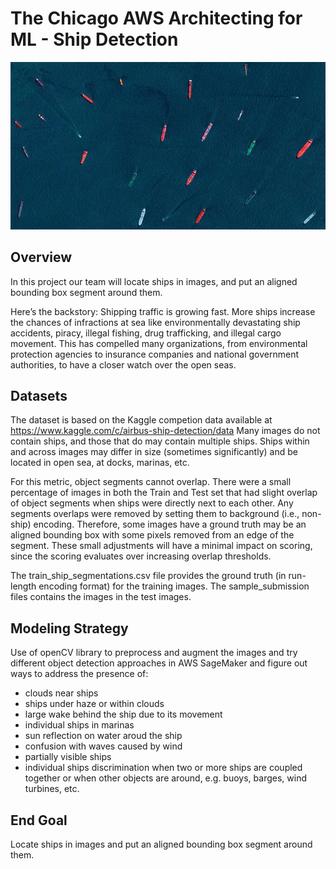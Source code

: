 # The Chicago AWS Architecting for ML - Ship Detection

![Alt](/ships_summary_page.jpeg)


## Overview

In this project our team will locate ships in images, and put an aligned bounding box segment around them. 

Here’s the backstory: Shipping traffic is growing fast. More ships increase the chances of infractions at sea like environmentally devastating ship accidents, piracy, illegal fishing, drug trafficking, and illegal cargo movement. This has compelled many organizations, from environmental protection agencies to insurance companies and national government authorities, to have a closer watch over the open seas.


## Datasets

The dataset is based on the Kaggle competion data available at https://www.kaggle.com/c/airbus-ship-detection/data
Many images do not contain ships, and those that do may contain multiple ships. Ships within and across images may differ in size (sometimes significantly) and be located in open sea, at docks, marinas, etc.

For this metric, object segments cannot overlap. There were a small percentage of images in both the Train and Test set that had slight overlap of object segments when ships were directly next to each other. Any segments overlaps were removed by setting them to background (i.e., non-ship) encoding. Therefore, some images have a ground truth may be an aligned bounding box with some pixels removed from an edge of the segment. These small adjustments will have a minimal impact on scoring, since the scoring evaluates over increasing overlap thresholds.

The train_ship_segmentations.csv file provides the ground truth (in run-length encoding format) for the training images. The sample_submission files contains the images in the test images.


## Modeling Strategy

Use of openCV library to preprocess and augment the images and try different object detection approaches in AWS SageMaker and figure out ways to address the presence of:
* clouds near ships
* ships under haze or within clouds
* large wake behind the ship due to its movement
* individual ships in marinas
* sun reflection on water aroud the ship
* confusion with waves caused by wind
* partially visible ships
* individual ships discrimination when two or more ships are coupled together or when other objects are around, e.g. buoys, barges, wind turbines, etc.


## End Goal

Locate ships in images and put an aligned bounding box segment around them. 
